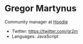 # Gregor Martynus

Community manager at [Hoodie](http://hood.ie)

- Twitter: https://twitter.com/gr2m
- Languages: JavaScript
